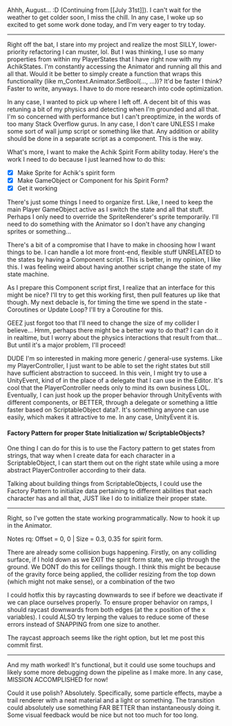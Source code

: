 Ahhh, August... :D (Continuing from [[July 31st]]). I can't wait for the weather to get colder soon, I miss the chill.
In any case, I woke up so excited to get some work done today, and I'm very eager to try today.

---

Right off the bat, I stare into my project and realize the most SILLY, lower-priority refactoring I can muster, lol. But I was thinking, I use so many properties from within my PlayerStates that I have right now with my AchikStates. I'm constantly accessing the Animator and running all this and all that. Would it be better to simply create a function that wraps this functionality (like m_Context.Animator.SetBool(..., ...))? It'd be faster I think? Faster to write, anyways. I have to do more research into code optimization.

In any case, I wanted to pick up where I left off. A decent bit of this was retuning a bit of my physics and detecting when I'm grounded and all that. I'm so concerned with performance but I can't preoptimize, in the words of too many Stack Overflow gurus. In any case, I don't care UNLESS I make some sort of wall jump script or something like that. Any addition or ability should be done in a separate script as a component. This is the way.

What's more, I want to make the Achik Spirit Form ability today. Here's the work I need to do because I just learned how to do this:
- [x] Make Sprite for Achik's spirit form
- [x] Make GameObject or Component for his Spirit Form?
- [x] Get it working

There's just some things I need to organize first. Like, I need to keep the main Player GameObject active as I switch the state and all that stuff. Perhaps I only need to override the SpriteRenderer's sprite temporarily. I'll need to do something with the Animator so I don't have any changing sprites or something...

There's a bit of a compromise that I have to make in choosing how I want things to be. I can handle a lot more front-end, flexible stuff UNRELATED to the states by having a Component script. This is better, in my opinion, I like this. I was feeling weird about having another script change the state of my state machine.

As I prepare this Component script first, I realize that an interface for this might be nice? I'll try to get this working first, then pull features up like that though.
My next debacle is, for timing the time we spend in the state - Coroutines or Update Loop? I'll try a Coroutine for this.

GEEZ just forgot too that I'll need to change the size of my collider I believe... Hmm, perhaps there might be a better way to do that? I can do it in realtime, but I worry about the physics interactions that result from that... But until it's a major problem, I'll proceed!

DUDE I'm so interested in making more generic / general-use systems. Like my PlayerController, I just want to be able to set the right states but still have sufficient abstraction to succeed. In this vein, I might try to use a UnityEvent, kind of in the place of a delegate that I can use in the Editor. It's cool that the PlayerController needs only to mind its own business LOL. Eventually, I can just hook up the proper behavior through UnityEvents with different components, or BETTER, through a delegate or something a little faster based on ScriptableObject data?. It's something anyone can use easily, which makes it attractive to me. In any case,  UnityEvent it is.

#### Factory Pattern for proper State Initialization w/ ScriptableObjects?
One thing I can do for this is to use the Factory pattern to get states from strings, that way when I create data for each character in a ScriptableObject, I can start them out on the right state while using a more abstract PlayerController according to their data.

Talking about building things from ScriptableObjects, I could use the Factory Pattern to initialize data pertaining to different abilities that each character has and all that, JUST like I do to initialize their proper state.

---

Right, so I've gotten the state working programmatically. Now to hook it up in the Animator.

Notes rq: Offset = 0, 0 |  Size =  0.3, 0.35 for spirit form.

There are already some collision bugs happening. Firstly, on any colliding surface, if I hold down as we EXIT the spirit form state, we clip through the ground. We DONT do this for ceilings though. I think this might be because of the gravity force being applied, the collider resizing from the top down (which might not make sense), or a combination of the two

I could hotfix this by raycasting downwards to see if before we deactivate if we can place ourselves properly. To ensure proper behavior on ramps, I should raycast downwards from both edges (at the x position of the x variables).
I could ALSO try lerping the values to reduce some of these errors instead of SNAPPING from one size to another.

The raycast approach seems like the right option, but let me post this commit first.

--- 

And my math worked! It's functional, but it could use some touchups and likely some more debugging down the pipeline as I make more. In any case, MISSION ACCOMPLISHED for now!

Could it use polish? Absolutely. Specifically, some particle effects, maybe a trail renderer with a neat material and a light or something. The transition could absolutely use something FAR BETTER than instantaneously doing it. Some visual feedback would be nice but not too much for too long. 